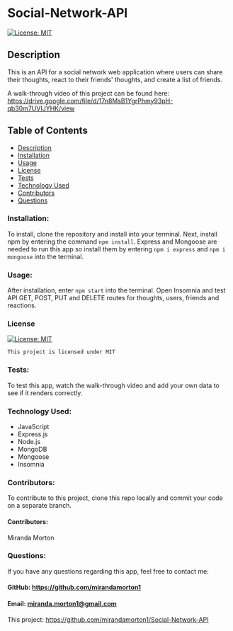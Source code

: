 # Social-Network-API

[![License: MIT](https://img.shields.io/badge/License-MIT-yellow.svg)](https://opensource.org/licenses/MIT)
  
  ## Description
  This is an API for a social network web application where users can share their thoughts, react to their friends' thoughts, and create a list of friends.  
  
  A walk-through video of this project can be found here: https://drive.google.com/file/d/17n8MsB1YgrPhmy93pH-qb30m7UVIJYHK/view

  ## Table of Contents
  * [Description](#description)
  * [Installation](#installation)
  * [Usage](#usage)
  * [License](#license)
  * [Tests](#test)
  * [Technology Used](#technology-used)
  * [Contributors](#contributors)
  * [Questions](#questions)

  ### Installation:
  To install, clone the repository and install into your terminal. Next, install npm by entering the command `npm install`. Express and Mongoose are needed to run this app so install them by entering `npm i express` and `npm i mongoose` into the terminal.  
  ### Usage:
  After installation, enter `npm start` into the terminal. Open Insomnia and test API GET, POST, PUT and DELETE routes for thoughts, users, friends and reactions.  
  ### License

  
[![License: MIT](https://img.shields.io/badge/License-MIT-yellow.svg)](https://opensource.org/licenses/MIT)
  
  
`This project is licensed under MIT`
  ### Tests:
  To test this app, watch the walk-through video and add your own data to see if it renders correctly. 
  ### Technology Used:
  - JavaScript
  - Express.js
  - Node.js
  - MongoDB
  - Mongoose
  - Insomnia
  ### Contributors: 
  To contribute to this project, clone this repo locally and commit your code on a separate branch. 
  #### Contributors:
  Miranda Morton
  ### Questions:
  If you have any questions regarding this app, feel free to contact me: 
  #### GitHub: https://github.com/mirandamorton1   
  #### Email: miranda.morton1@gmail.com
  This project: https://github.com/mirandamorton1/Social-Network-API
